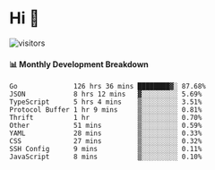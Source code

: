 # Hi 👋
 
![visitors](https://visitor-badge.glitch.me/badge?page_id=sorcererxw.sorcererx)

#### 📊 Monthly Development Breakdown

<!--START_SECTION:waka-->
```text
Go              126 hrs 36 mins ████████▓░ 87.68%
JSON            8 hrs 12 mins   ▓░░░░░░░░░ 5.69%
TypeScript      5 hrs 4 mins    ▒░░░░░░░░░ 3.51%
Protocol Buffer 1 hr 9 mins     ▒░░░░░░░░░ 0.81%
Thrift          1 hr            ▒░░░░░░░░░ 0.70%
Other           51 mins         ▒░░░░░░░░░ 0.59%
YAML            28 mins         ▒░░░░░░░░░ 0.33%
CSS             27 mins         ▒░░░░░░░░░ 0.32%
SSH Config      9 mins          ▒░░░░░░░░░ 0.11%
JavaScript      8 mins          ▒░░░░░░░░░ 0.10%
```
<!--END_SECTION:waka-->
